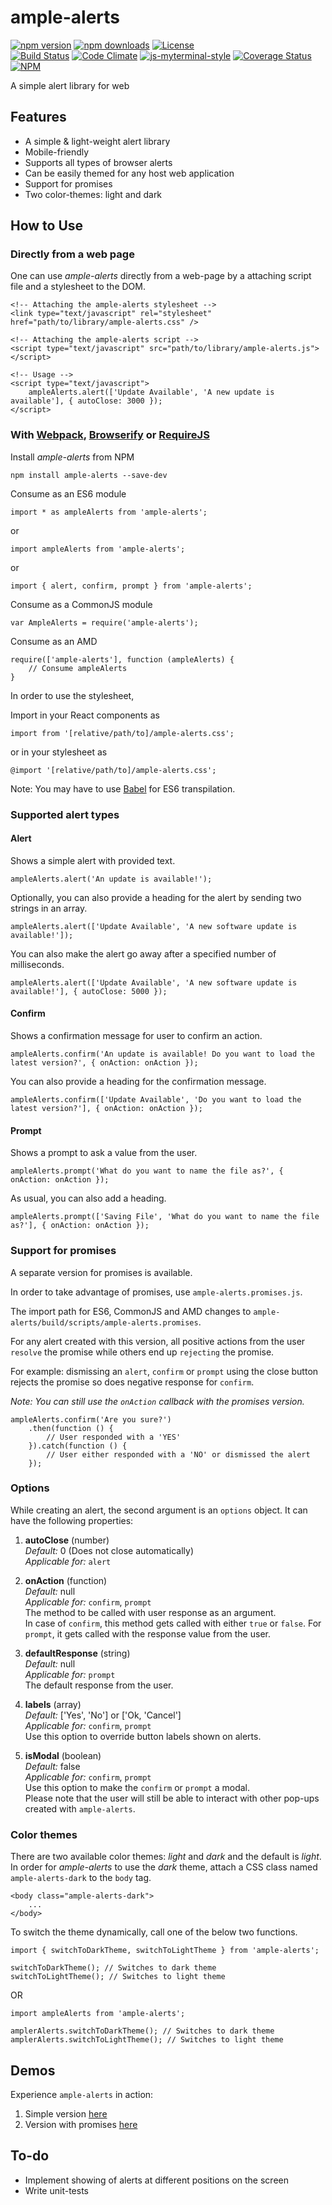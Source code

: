 # ample-alerts

[![npm version](https://badge.fury.io/js/ample-alerts.svg)](https://badge.fury.io/js/ample-alerts)
[![npm downloads](https://img.shields.io/npm/dt/ample-alerts.svg)](https://www.npmjs.com/package/ample-alerts)
[![License](https://img.shields.io/github/license/myTerminal/ample-alerts.svg)](https://opensource.org/licenses/MIT)  
[![Build Status](https://travis-ci.org/myTerminal/ample-alerts.svg?branch=master)](https://travis-ci.org/myTerminal/ample-alerts)
[![Code Climate](https://codeclimate.com/github/myTerminal/ample-alerts.png)](https://codeclimate.com/github/myTerminal/ample-alerts)
[![js-myterminal-style](https://img.shields.io/badge/code%20style-myterminal-blue.svg)](https://www.npmjs.com/package/eslint-config/myterminal)
[![Coverage Status](https://img.shields.io/coveralls/myTerminal/ample-alerts.svg)](https://coveralls.io/r/myTerminal/ample-alerts?branch=master)  
[![NPM](https://nodei.co/npm/ample-alerts.png?downloads=true&downloadRank=true&stars=true)](https://nodei.co/npm/ample-alerts/)

A simple alert library for web

## Features

* A simple & light-weight alert library
* Mobile-friendly
* Supports all types of browser alerts
* Can be easily themed for any host web application
* Support for promises
* Two color-themes: light and dark

## How to Use

### Directly from a web page

One can use *ample-alerts* directly from a web-page by a attaching script file and a stylesheet to the DOM.

    <!-- Attaching the ample-alerts stylesheet -->
    <link type="text/javascript" rel="stylesheet" href="path/to/library/ample-alerts.css" />
    
    <!-- Attaching the ample-alerts script -->
    <script type="text/javascript" src="path/to/library/ample-alerts.js"></script>
    
    <!-- Usage -->
    <script type="text/javascript">
        ampleAlerts.alert(['Update Available', 'A new update is available'], { autoClose: 3000 });
    </script>

### With [Webpack](https://webpack.js.org), [Browserify](http://browserify.org) or [RequireJS](http://requirejs.org)

Install *ample-alerts* from NPM

    npm install ample-alerts --save-dev

Consume as an ES6 module

    import * as ampleAlerts from 'ample-alerts';

or

    import ampleAlerts from 'ample-alerts';

or

    import { alert, confirm, prompt } from 'ample-alerts';

Consume as a CommonJS module

    var AmpleAlerts = require('ample-alerts');

Consume as an AMD

    require(['ample-alerts'], function (ampleAlerts) {
        // Consume ampleAlerts
    }

In order to use the stylesheet,

Import in your React components as

    import from '[relative/path/to]/ample-alerts.css';

or in your stylesheet as

    @import '[relative/path/to]/ample-alerts.css';

Note: You may have to use [Babel](https://babeljs.io) for ES6 transpilation.

### Supported alert types

#### Alert

Shows a simple alert with provided text.

    ampleAlerts.alert('An update is available!');

Optionally, you can also provide a heading for the alert by sending two strings in an array.

    ampleAlerts.alert(['Update Available', 'A new software update is available!']);

You can also make the alert go away after a specified number of milliseconds.

    ampleAlerts.alert(['Update Available', 'A new software update is available!'], { autoClose: 5000 });

#### Confirm

Shows a confirmation message for user to confirm an action.

    ampleAlerts.confirm('An update is available! Do you want to load the latest version?', { onAction: onAction });

You can also provide a heading for the confirmation message.

    ampleAlerts.confirm(['Update Available', 'Do you want to load the latest version?'], { onAction: onAction });

#### Prompt

Shows a prompt to ask a value from the user.

    ampleAlerts.prompt('What do you want to name the file as?', { onAction: onAction });

As usual, you can also add a heading.

    ampleAlerts.prompt(['Saving File', 'What do you want to name the file as?'], { onAction: onAction });

### Support for promises

A separate version for promises is available.

In order to take advantage of promises, use `ample-alerts.promises.js`.

The import path for ES6, CommonJS and AMD changes to `ample-alerts/build/scripts/ample-alerts.promises`.

For any alert created with this version, all positive actions from the user `resolve` the promise while others end up `rejecting` the promise.

For example: dismissing an `alert`, `confirm` or `prompt` using the close button rejects the promise so does negative response for `confirm`.

*Note: You can still use the `onAction` callback with the promises version.*

    ampleAlerts.confirm('Are you sure?')
        .then(function () {
            // User responded with a 'YES'
        }).catch(function () {
            // User either responded with a 'NO' or dismissed the alert
        });

### Options

While creating an alert, the second argument is an `options` object. It can have the following properties:

1. **autoClose** (number)  
*Default:* 0 (Does not close automatically)  
*Applicable for:* `alert`

2. **onAction** (function)  
*Default:* null  
*Applicable for:* `confirm`, `prompt`  
The method to be called with user response as an argument.  
In case of `confirm`, this method gets called with either `true` or `false`. For `prompt`, it gets called with the response value from the user.

3. **defaultResponse** (string)  
*Default:* null  
*Applicable for:* `prompt`  
The default response from the user.

4. **labels** (array)  
*Default:* ['Yes', 'No'] or ['Ok, 'Cancel']  
*Applicable for:* `confirm`, `prompt`  
Use this option to override button labels shown on alerts.

4. **isModal** (boolean)  
*Default:* false  
*Applicable for:* `confirm`, `prompt`  
Use this option to make the `confirm` or `prompt` a modal.  
Please note that the user will still be able to interact with other pop-ups created with `ample-alerts`.

### Color themes

There are two available color themes: *light* and *dark* and the default is *light*. In order for *ample-alerts* to use the *dark* theme, attach a CSS class named `ample-alerts-dark` to the `body` tag.

    <body class="ample-alerts-dark">
        ...
    </body>

To switch the theme dynamically, call one of the below two functions.

    import { switchToDarkTheme, switchToLightTheme } from 'ample-alerts';

    switchToDarkTheme(); // Switches to dark theme
    switchToLightTheme(); // Switches to light theme

OR

    import ampleAlerts from 'ample-alerts';

    amplerAlerts.switchToDarkTheme(); // Switches to dark theme
    amplerAlerts.switchToLightTheme(); // Switches to light theme

## Demos

Experience `ample-alerts` in action:

1. Simple version [here](https://myterminal.github.io/ample-alerts/examples/simple.html)
2. Version with promises [here](https://myterminal.github.io/ample-alerts/examples/with-promises.html)

## To-do

* Implement showing of alerts at different positions on the screen
* Write unit-tests

